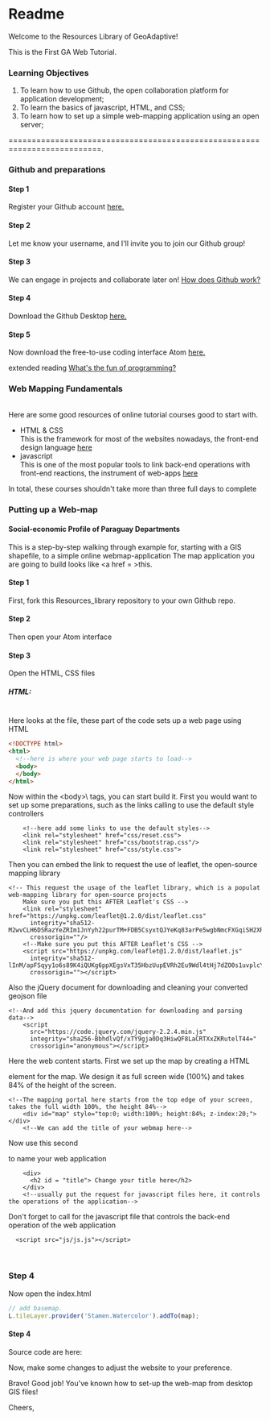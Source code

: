 # Readme

Welcome to the Resources Library of GeoAdaptive!

This is the First GA Web Tutorial.

### Learning Objectives

1) To learn how to use Github, the open collaboration platform for application development;<br>
2) To learn the basics of javascript, HTML, and CSS;<br>
3) To learn how to set up a simple web-mapping application using an open server;

==========================================================================.
### Github and preparations
#### Step 1
Register your Github account <a href = https://github.com/>here.</a>
#### Step 2
Let me know your username, and I'll invite you to join our Github group!
#### Step 3
We can engage in projects and collaborate later on! <a href = https://guides.github.com/activities/hello-world/> How does Github work? </a>
#### Step 4
Download the Github Desktop <a href = https://desktop.github.com/>here.</a>

#### Step 5
Now download the free-to-use coding interface Atom <a href = https://atom.io/>here.</a>

extended reading
<a href = http://people.apache.org/~acmurthy/WhyIsProgrammingFun.html>What's the fun of programming?</a>

### Web Mapping Fundamentals
<br>
Here are some good resources of online tutorial courses good to start with.

<ul>
<li> HTML & CSS </li> 
This is the framework for most of the websites nowadays, the front-end design language 
<a href = https://www.codecademy.com/en/tracks/web> here </a>
<li> javascript </li>
This is one of the most popular tools to link back-end operations with front-end reactions, the instrument of web-apps
<a href = https://www.codecademy.com/learn/introduction-to-javascript> here </a>
</ul>
In total, these courses shouldn't take more than three full days to complete

### Putting up a Web-map

#### Social-economic Profile of Paraguay Departments
This is a step-by-step walking through example for, starting with a GIS shapefile, to a simple online webmap-application
The map application you are going to build looks like <a href = >this. </a> 

#### Step 1
First, fork this Resources_library repository to your own Github repo.

#### Step 2
Then open your Atom interface

#### Step 3
Open the HTML, CSS files

##### HTML:
<br> Here looks at the file, these part of the code sets up a web page using HTML

```HTML
<!DOCTYPE html>
<html>
  <!--here is where your web page starts to load-->
  <body>
  </body>
</html>
```
Now within the \<body>\ tags, you can start build it.
First you would want to set up some preparations, such as the links calling to use the default style controllers

```
    <!--here add some links to use the default styles-->
    <link rel="stylesheet" href="css/reset.css">
    <link rel="stylesheet" href="css/bootstrap.css"/>
    <link rel="stylesheet" href="css/style.css">
```
Then you can embed the link to request the use of leaflet, the open-source mapping library
```
<!-- This request the usage of the leaflet library, which is a populat web-mapping library for open-source projects
    Make sure you put this AFTER Leaflet's CSS -->
    <link rel="stylesheet" href="https://unpkg.com/leaflet@1.2.0/dist/leaflet.css"
      integrity="sha512-M2wvCLH6DSRazYeZRIm1JnYyh22purTM+FDB5CsyxtQJYeKq83arPe5wgbNmcFXGqiSH2XR8dT/fJISVA1r/zQ=="
      crossorigin=""/>
    <!--Make sure you put this AFTER Leaflet's CSS -->
    <script src="https://unpkg.com/leaflet@1.2.0/dist/leaflet.js"
      integrity="sha512-lInM/apFSqyy1o6s89K4iQUKg6ppXEgsVxT35HbzUupEVRh2Eu9Wdl4tHj7dZO0s1uvplcYGmt3498TtHq+log=="
      crossorigin=""></script>
```
Also the jQuery document for downloading and cleaning your converted geojson file

```
<!--And add this jquery documentation for downloading and parsing data-->
    <script
      src="https://code.jquery.com/jquery-2.2.4.min.js"
      integrity="sha256-BbhdlvQf/xTY9gja0Dq3HiwQF8LaCRTXxZKRutelT44="
      crossorigin="anonymous"></script>

```
Here the web content starts. First we set up the map by creating a HTML <div> element for the map. We design it as full screen wide (100%) and takes 84% of the height of the screen.
```
<!--The mapping portal here starts from the top edge of your screen, takes the full width 100%, the height 84%-->
    <div id="map" style="top:0; width:100%; height:84%; z-index:20;"></div>
    <!--We can add the title of your webmap here-->
```
Now use this second <div> to name your web application

``` 
    <div>
      <h2 id = "title"> Change your title here</h2>
    </div>
    <!--usually put the request for javascript files here, it controls the operations of the application-->
```
Don't forget to call for the javascript file that controls the back-end operation of the web application
```
  <script src="js/js.js"></script>
```
<br>


### Step 4
Now open the index.html
```Javascript
// add basemap.
L.tileLayer.provider('Stamen.Watercolor').addTo(map);
```


#### Step 4

Source code are here:

Now, make some changes to adjust the website to your preference.

Bravo! Good job! You've known how to set-up the web-map from desktop GIS files!

Cheers,

